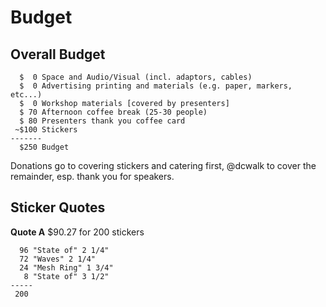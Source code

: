 # Budget

## Overall Budget

~~~
  $  0 Space and Audio/Visual (incl. adaptors, cables)  
  $  0 Advertising printing and materials (e.g. paper, markers, etc...)  
  $  0 Workshop materials [covered by presenters]
  $ 70 Afternoon coffee break (25-30 people)
  $ 80 Presenters thank you coffee card
 ~$100 Stickers
-------
  $250 Budget
~~~

Donations go to covering stickers and catering first, @dcwalk to cover the remainder, esp. thank you for speakers.

## Sticker Quotes

**Quote A** $90.27 for 200 stickers

~~~
  96 "State of" 2 1/4"
  72 "Waves" 2 1/4"
  24 "Mesh Ring" 1 3/4"
   8 "State of" 3 1/2"
-----
 200
~~~
